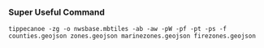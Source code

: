 ### Super Useful Command

```shell
tippecanoe -zg -o nwsbase.mbtiles -ab -aw -pW -pf -pt -ps -f counties.geojson zones.geojson marinezones.geojson firezones.geojson
```
